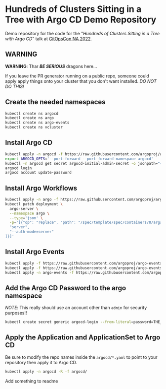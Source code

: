 # Hundreds of Clusters Sitting in a Tree with Argo CD Demo Repository

Demo repository for the code for the "_Hundreds of Clusters Sitting in a Tree with Argo CD_" talk at [GitOpsCon NA 2022](https://sched.co/1AR8S).

## WARNING

**WARNING**: Thar **_BE SERIOUS_** dragons here...

If you leave the PR generator running on a public repo, someone could apply apply things onto your cluster that you don't want installed. _DO NOT DO THIS!_

## Create the needed namespaces

```sh
kubectl create ns argocd
kubectl create ns argo
kubectl create ns argo-events
kubectl create ns vcluster
```

## Install Argo CD

```sh
kubectl apply -n argocd -f https://raw.githubusercontent.com/argoproj/argo-cd/stable/manifests/install.yaml
export ARGOCD_OPTS='--port-forward --port-forward-namespace argocd'
kubectl -n argocd get secret argocd-initial-admin-secret -o jsonpath="{.data.password}" | base64 -d; echo
argocd login
argocd account update-password
```

## Install Argo Workflows

```sh
kubectl apply -n argo -f https://raw.githubusercontent.com/argoproj/argo-workflows/stable/manifests/install.yaml
kubectl patch deployment \
  argo-server \
  --namespace argo \
  --type='json' \
  -p='[{"op": "replace", "path": "/spec/template/spec/containers/0/args", "value": [
  "server",
  "--auth-mode=server"
]}]'
```

## Install Argo Events

```sh
kubectl apply -f https://raw.githubusercontent.com/argoproj/argo-events/stable/manifests/install.yaml
kubectl apply -f https://raw.githubusercontent.com/argoproj/argo-events/stable/manifests/install-validating-webhook.yaml
kubectl apply -n argo-events -f https://raw.githubusercontent.com/argoproj/argo-events/stable/examples/eventbus/native.yaml
```

## Add the Argo CD Password to the argo namespace

_NOTE_: This really should use an account other than `admin` for security purposes!!

```sh
kubectl create secret generic argocd-login --from-literal=password=THE_ARGOCD_PASSWORD_FROM_ABOVE --from-literal=username=admin -n argo
```

## Apply the Application and ApplicationSet to Argo CD

Be sure to modify the repo names inside the `argocd/*.yaml` to point to your repository then apply it to Argo CD.

```sh
kubectl apply -n argocd -R -f argocd/
```

Add something to readme
